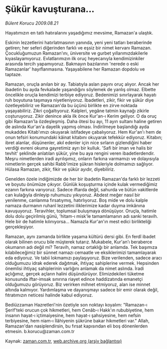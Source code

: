 # Şükür kavuşturana...

*Bülent Korucu 2009.08.21*

<tr><td class="metin" colspan="2" style="padding-top: 20px; padding-left: 5px; padding-right: 10px;">Hayatımızın en tatlı hatıralarını yaşadığımız mevsime, Ramazan'a ulaştık.</td></tr><tr><td class="metin" colspan="2" style="padding-top: 20px; padding-left: 5px; padding-right: 10px;"><p>Eskinin lezzetlerini hatırlatmasının yanında, yeni yeni tatları beraberinde getiren; her seferi diğerinden farklı ve eşsiz bir nimet kervanı Ramazan. Çocukluğumuzun Ramazan'ını, üniversite ve gurbet yıllarımızdakilerle kıyaslayamıyoruz. Evlatlarımızın ilk oruç heyecanıyla kendimizinkiler arasında tercih yapamıyoruz. Bakmayın bazılarının 'nerede o eski Ramazanlar' hayıflanmasına. Yaşayabilene her Ramazan dopdolu ve taptaze. 
<p>Ramazan, oruçla anılan bir ay. Tabiatıyla aslan payını oruç alıyor. Ancak her ibadetin bu ayda fevkalade yaşandığını söylemek de yanlış olmaz. Elbette öncelikle oruçla kendimizi terbiye ediyoruz. Bedenimizi sınırlayarak hayatı ruh boyutuna taşımaya niyetleniyoruz. İbadetleri, zikir, fikir ve şükür diye özetleyebiliriz ve Ramazan'da bu üçünü birlikte en zirve noktada yaşayabiliriz. Zikri çoğaltıyoruz. Kalpleri, yegâne tatmin kaynağı zikirle coşturuyoruz. Zikir denince akla ilk önce Kur'an-ı Kerim geliyor. O da oruç gibi Ramazan'la özdeşleşmiş. Daha ötesi bu ayı, 11 ayın sultanı haline getiren de aslında Kur'an'a dayelik yapmış olması. İndirilmeye başlandığı ayda mukaddes Kitab'ımızı okuyarak istifadeye çabalıyoruz. Hem Kur'an'ı hem de onun tefsiri konumundaki kâinat kitabını okuyarak tefekkür ediyoruz. Kitabın; ibret alanlar, düşünenler, akıl edenler için nice sırların gizlendiğini haber verdiği evreni okuma gayretimiz ayrı bir kulluk. 'Safi bir iman ve halis bir tevhit' şeklinde anlatılan şükür, yine bu aya rengini veren ibadetlerdendir. Meşru nimetlerden iradi ayrılışımız, onların farkına varmamızı ve dolayısıyla nimetlerin gerçek sahibi Rabb'imize şükran hisleriyle dolmamızı sağlıyor. Hülasa Ramazan, zikir, fikir ve şükür ayıdır, diyebiliriz. 
<p>Genelden özele indiğimizde de her bir ibadetin Ramazan'da farklı bir lezzeti ve boyutu önümüze çıkıyor. Günlük koşuşturma içinde kulak vermediğimiz ezanın farkına varıyoruz. Sadece iftarda değil, sahurda ve bütün vakitlerde can kulağıyla dinleyip ruhumuzu yıkıyoruz. Abdest meğer nasıl bir yenilenme, canlanma fırsatıymış, hatırlıyoruz. Boş mide ve dolu kalple namaza durmanın ruhanî lezzetini iliklerimize kadar duyma imkânına kavuşuyoruz. Teravihler, toplumsal buluşmaya dönüşüyor. Oruçla, hatimle dolu dolu geçirilmiş günü, 'hitam-ı misk'le tamamlamanın adı sanki teravih. Hele bir de hatimle kılınıyorsa... Namazla Kur'an'ın mest edici birlikteliği gerçekleşiyor. 
<p>Ramazan, aynı zamanda birlikte yaşama kültürü dersi gibi. En ferdî ibadet olarak bilinen orucu bile müşterek tutarız. Mukabele, Kur'an'ı beraberce okumanın adı değil mi? Teravih, namaz ortaklığı bir anlamda. Tek başımıza kılabileceğimiz bir sünnet namazı cemaatle ve eksiklerimizi tamamlayarak eda ediyoruz. Ve tabii lokmamızı paylaşıyoruz. Bize verilenden, sadece aracı olduğumuzu idrak ederek dağıtmak, ihtiyaç sahiplerine vermek. Hepsinden önemlisi ihtiyaç sahiplerinin varlığını anlamak da nimet aslında. İradi açlığımız, gerçek açların halini düşündürüyor. Elimizdekileri tüketme konusunda iftar-imsak sınırına riayet edince haddizatında emanetçi olduğumuzu görüyoruz. Biz verirken mihnet etmiyoruz, alan ise minnet altında kalmıyor. Yardımlaşma ve dayanışmayı sadece bir emir olarak değil, fıtratımızın neticesi halinde kabul ediyoruz. 
<p>Bediüzzaman Hazretleri'nin özetiyle son noktayı koyalım: "Ramazan-ı Şerif'teki orucun çok hikmetleri, hem Cenâb-ı Hakk'ın rububiyetine, hem insanın hayat-ı içtimaiyesine, hem hayat-ı şahsiyesine, hem nefsin terbiyesine, hem niam-ı İlâhiyenin şükrüne bakar hikmetleri var." Allah, Ramazan'dan nasiplendirsin, bu fırsat kapısından eli boş dönenlerden etmesin. b.korucu@zaman.com.tr <br/></p></p></p></p></p></td></tr>

Kaynak: [zaman.com.tr](http://zaman.com.tr/yazar.do?yazino=882846), [web.archive.org (arşiv bağlantısı)](http://web.archive.org/web/20090830010522/http://www.zaman.com.tr:80/yazar.do?yazino=882846)
